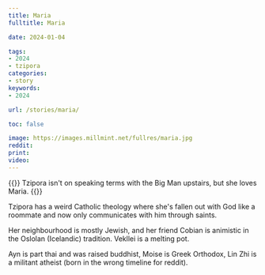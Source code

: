 ```yaml
---
title: Maria
fulltitle: Maria

date: 2024-01-04

tags:
- 2024
- tzipora
categories:
- story
keywords:
- 2024

url: /stories/maria/

toc: false

image: https://images.millmint.net/fullres/maria.jpg
reddit:
print:
video:
---
```

{{<note caption>}}
Tzipora isn't on speaking terms with the Big Man upstairs, but she loves Maria.
{{</note>}}

Tzipora has a weird Catholic theology where she's fallen out with God like a roommate and now only communicates with him through saints.

Her neighbourhood is mostly Jewish, and her friend Cobian is animistic in the Oslolan (Icelandic) tradition. Vekllei is a melting pot.

Ayn is part thai and was raised buddhist, Moise is Greek Orthodox, Lin Zhi is a militant atheist (born in the wrong timeline for reddit).